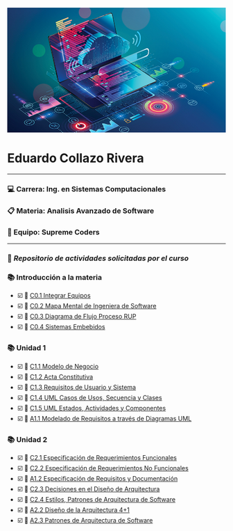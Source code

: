![Software](/img/Software.jpg)
#  Eduardo Collazo Rivera 
___
###   :computer: Carrera: Ing. en Sistemas Computacionales
###  :clipboard: Materia: Analisis Avanzado de Software
###   :trident: Equipo: Supreme Coders
___
###  :file_folder: *Repositorio de actividades solicitadas por el curso* 
###  :books: Introducción a la materia
 * :ballot_box_with_check: :pencil: [C0.1 Integrar Equipos](blog/C01.EduardoCollazo_Supreme_Coders.md) 
 * :ballot_box_with_check: :pencil: [C0.2 Mapa Mental de Ingeniera de Software](blog/C0.2_EduardoCollazo_Supreme_Coders_.md) 
 * :ballot_box_with_check: :pencil: [C0.3 Diagrama de Flujo Proceso RUP](blog/C0.3_EduardoCollazo_Supreme_Coders.md) 
 * :ballot_box_with_check: :pencil: [C0.4 Sistemas Embebidos](/blog/C0.4_EduardoCollazo_SupremeCoders.md) 
###  :books: Unidad 1
 * :ballot_box_with_check: :pencil: [C1.1 Modelo de Negocio](/blog/C1.1_EduardoCollazo_Supreme_Coders.md) 
 * :ballot_box_with_check: :pencil: [C1.2 Acta Constitutiva](/blog/C1.2_EduardoCollazo_Supreme_Coders.md) 
 * :ballot_box_with_check: :pencil: [C1.3 Requisitos de Usuario y Sistema](/blog/C1.3_EduardoCollazo_Supreme_Coders.md) 
 * :ballot_box_with_check: :pencil: [C1.4 UML Casos de Usos, Secuencia y Clases](/blog/C1.4_EduardoCollazo_Supreme_Coders.md) 
* :ballot_box_with_check: :pencil: [C1.5 UML Estados, Actividades y Componentes](/blog/C1.5_EduardoCollazo_Supreme_Coders.md) 
*  :ballot_box_with_check: :pencil: [A1.1 Modelado de Requisitos a través de Diagramas UML](/docs/A1.1_EduardoCollazo_Supreme_Coders.md) 
###  :books: Unidad 2
* :ballot_box_with_check: :pencil: [C2.1 Especificación de Requerimientos Funcionales](/blog/C2.1_EduardoCollazo_Supreme_Coders.md) 
*  :ballot_box_with_check: :pencil: [C2.2 Especificación de Requerimientos No Funcionales](/blog/C2.2_EduardoCollazo_Supreme_Coders.md) 
*  :ballot_box_with_check: :pencil: [A1.2 Especificación de Requisitos y Documentación](/docs/A1.2_EduardoCollazo_Supreme_Coders.md)
*  :ballot_box_with_check: :pencil: [C2.3 Decisiones en el Diseño de Arquitectura](/blog/C2.3_EduardoCollazo_Supreme_Coders.md)
*  :ballot_box_with_check: :pencil: [C2.4 Estilos, Patrones de Arquitectura de Software ](/blog/C2.4_EduardoCollazo_Supreme_Coders.md)
*  :ballot_box_with_check: :pencil: [A2.2 Diseño de la Arquitectura 4+1 ](/docs/A2.2_EduardoCollazo_Supreme_Coders.md)
*  :ballot_box_with_check: :pencil: [A2.3 Patrones de Arquitectura de Software](/docs/A2.3_EduardoCollazo_Supreme_Coders.md)